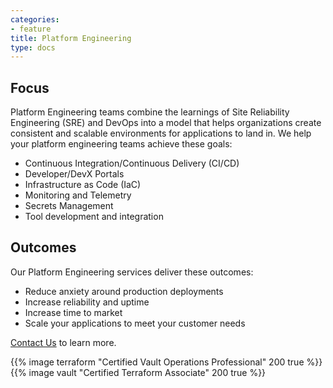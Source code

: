 ```yaml
---
categories:
- feature
title: Platform Engineering
type: docs
---
```


## Focus

Platform Engineering teams combine the learnings of Site Reliability Engineering (SRE) and DevOps into a model that helps organizations create consistent and scalable environments for applications to land in.  We help your platform engineering teams achieve these goals:

- Continuous Integration/Continuous Delivery (CI/CD)
- Developer/DevX Portals
- Infrastructure as Code (IaC)
- Monitoring and Telemetry
- Secrets Management
- Tool development and integration

## Outcomes

Our Platform Engineering services deliver these outcomes:

- Reduce anxiety around production deployments
- Increase reliability and uptime
- Increase time to market
- Scale your applications to meet your customer needs

[Contact Us](/contact/) to learn more.

<div style="align-items: center; display: flex; gap: 50px; justify-content: center;">
{{% image terraform "Certified Vault Operations Professional" 200 true %}}
{{% image vault "Certified Terraform Associate" 200 true %}}
</div>
